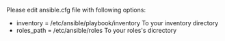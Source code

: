Please edit ansible.cfg file with following options:
- inventory  = /etc/ansible/playbook/inventory	To your inventory directory
- roles_path = /etc/ansible/roles		To your roles's dicrectory
